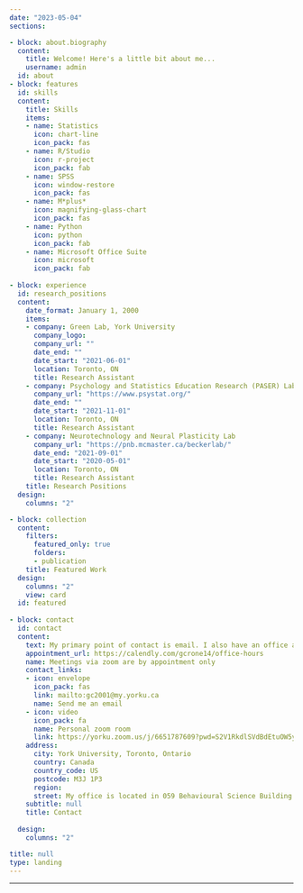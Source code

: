 ```yaml
---
date: "2023-05-04"
sections:

- block: about.biography
  content:
    title: Welcome! Here's a little bit about me...
    username: admin
  id: about
- block: features
  id: skills
  content:
    title: Skills
    items:
    - name: Statistics
      icon: chart-line
      icon_pack: fas
    - name: R/Studio
      icon: r-project
      icon_pack: fab
    - name: SPSS
      icon: window-restore
      icon_pack: fas
    - name: M*plus*
      icon: magnifying-glass-chart
      icon_pack: fas
    - name: Python
      icon: python
      icon_pack: fab
    - name: Microsoft Office Suite
      icon: microsoft
      icon_pack: fab
    
- block: experience
  id: research_positions
  content:
    date_format: January 1, 2000
    items:
    - company: Green Lab, York University
      company_logo: 
      company_url: ""
      date_end: ""
      date_start: "2021-06-01"
      location: Toronto, ON
      title: Research Assistant
    - company: Psychology and Statistics Education Research (PASER) Lab, Toronto Metropolitan University
      company_url: "https://www.psystat.org/"
      date_end: ""
      date_start: "2021-11-01"
      location: Toronto, ON
      title: Research Assistant
    - company: Neurotechnology and Neural Plasticity Lab
      company_url: "https://pnb.mcmaster.ca/beckerlab/"
      date_end: "2021-09-01"
      date_start: "2020-05-01"
      location: Toronto, ON
      title: Research Assistant
    title: Research Positions
  design:
    columns: "2"

- block: collection
  content:
    filters:
      featured_only: true
      folders:
      - publication
    title: Featured Work
  design:
    columns: "2"
    view: card
  id: featured
  
- block: contact
  id: contact
  content:
    text: My primary point of contact is email. I also have an office at York University I sometimes use for in-person office hours, but I mostly do office hours via zoom (please contact me for the password).
    appointment_url: https://calendly.com/gcrone14/office-hours
    name: Meetings via zoom are by appointment only
    contact_links:
    - icon: envelope
      icon_pack: fas
      link: mailto:gc2001@my.yorku.ca
      name: Send me an email
    - icon: video
      icon_pack: fa
      name: Personal zoom room
      link: https://yorku.zoom.us/j/6651787609?pwd=S2V1RkdlSVdBdEtuOW5yMjhBSEV0UT09
    address:
      city: York University, Toronto, Ontario
      country: Canada
      country_code: US
      postcode: M3J 1P3
      region:
      street: My office is located in 059 Behavioural Science Building (BSB)
    subtitle: null
    title: Contact
    
  design:
    columns: "2"

title: null
type: landing
---
```

---




